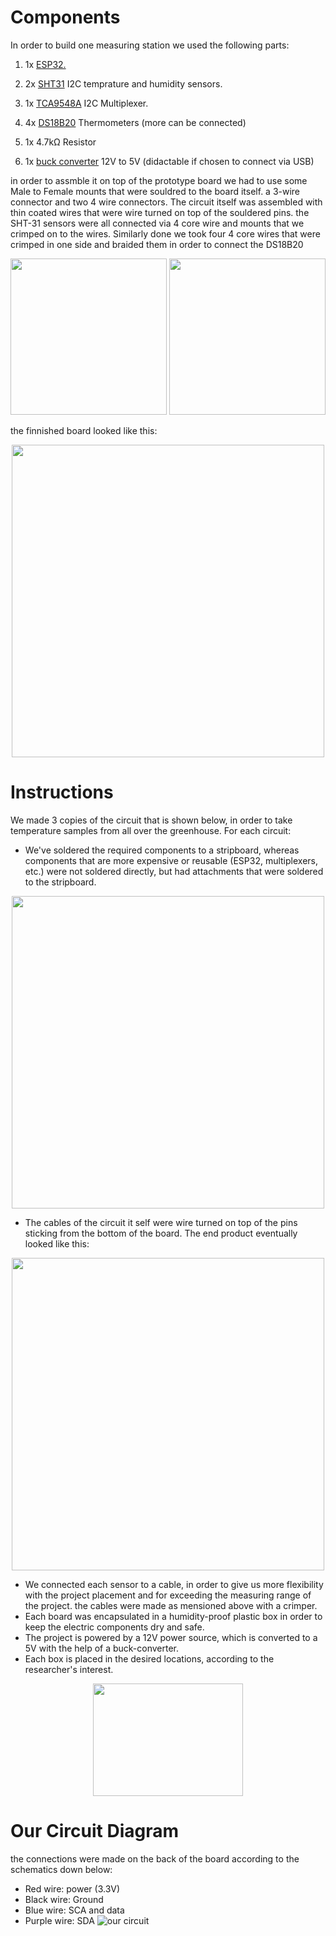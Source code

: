 # Components
In order to build one measuring station we used the following parts:
1. 1x <a href=http://esp32.net/>ESP32.</a><br>
    
2. 2x <a href=https://www.adafruit.com/product/2857>SHT31</a> I2C temprature and humidity sensors.<br>
    
3. 1x <a href=https://www.adafruit.com/product/2717>TCA9548A</a> I2C Multiplexer.<br>
    
4. 4x <a href=https://components101.com/sensors/ds18b20-temperature-sensor>DS18B20</a> Thermometers (more can be connected)<br>
    
5. 1x 4.7kΩ Resistor
6. 1x <a href=https://www.electricaltechnology.org/2019/11/12v-to-5v-converter-circuit.html>buck converter</a> 12V to 5V (didactable if chosen to connect via USB)<br>
    

in order to assmble it on top of the prototype board we had to use some Male to Female mounts that were souldred to the board itself. a 3-wire connector and two 4 wire connectors. The circuit itself was assembled with thin coated wires that were wire turned on top of the souldered pins. the SHT-31 sensors were all connected via 4 core wire and mounts that we crimped on to the wires. Similarly done we took four 4 core wires that were crimped in one side and braided them in order to connect the DS18B20
<p align="center">
<img src="https://user-images.githubusercontent.com/107586157/179503265-cf8b6dca-74e1-472b-b501-014e89592f5e.jpg"
 width="250">
<img src="https://user-images.githubusercontent.com/107586157/179503285-519fa5cc-1895-463d-bb79-a580dbd000da.jpg"
 width="250">
</p>



the finnished board looked like this:
<p align="center">
<img src="https://user-images.githubusercontent.com/107586157/176545093-fced8147-ff82-42ee-ba7c-0c1321bde8c0.jpg" width="500">
</p>



# Instructions
We made 3 copies of the circuit that is shown below, in order to take temperature samples from all over the greenhouse.
For each circuit:
- We've soldered the required components to a stripboard, whereas components that are more expensive or reusable (ESP32, multiplexers, etc.) were not soldered directly, but had attachments that were soldered to the stripboard. 

<p align="center">
<img src="https://user-images.githubusercontent.com/107586157/179499913-a73bff3c-98ab-454f-9c52-4b709d5014f8.jpg"
 width="500">
</p>

- The cables of the circuit it self were wire turned on top of the pins sticking from the bottom of the board.
The end product eventually looked like this:
<p align="center">
<img src="https://user-images.githubusercontent.com/107586157/179501659-e907ddfa-2379-4350-8548-bf6f3d85b60d.jpg"
 width="500">
</p>

- We connected each sensor to a cable, in order to give us more flexibility with the project placement and for exceeding the measuring range of the project. the cables were made as mensioned above with a crimper.
- Each board was encapsulated in a humidity-proof plastic box in order to keep the electric components dry and safe.
- The project is powered by a 12V power source, which is converted to a 5V with the help of a buck-converter.
- Each box is placed in the desired locations, according to the researcher's interest.


<p align="center">
    <img src="https://media1.giphy.com/media/xUNd9Z3IC4IwJ1uLjG/giphy.gif?cid=ecf05e47fbe75gfwukjvw7pw0nf0wnh708c2cdkuaogn1j3m&rid=giphy.gif&ct=g" width="240" height="180" frameBorder="0">
</p>

# Our Circuit Diagram
the connections were made on the back of the board according to the schematics down below:

- Red wire: power (3.3V)
- Black wire: Ground
- Blue wire: SCA and data
- Purple wire: SDA
![our circuit](https://user-images.githubusercontent.com/107586157/176541063-b7465c39-da76-41f2-b240-bf56e5ab83b7.jpg)





